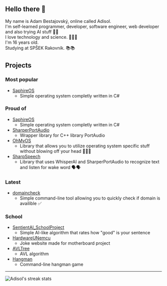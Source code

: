 ## Hello there 👋
My name is Adam Bestajovský, online called Adisol. \
I'm self-learned programmer, developer, software engineer, web developer and also trying AI stuff 🫣✨ \
I love technology and science. 👨‍💻🔭 \
I'm 16 years old. \
Studying at SPŠEK Rakovník. 📚📚

## Projects
### Most popular
 - [SaphireOS](https://github.com/Adisol07/SaphireOS)
   - Simple operating system completly written in C#

### Proud of
 - [SaphireOS](https://github.com/Adisol07/SaphireOS)
   - Simple operating system completly written in C#
 - [SharperPortAudio](https://github.com/Adisol07/SharperPortAudio)
   - Wrapper library for C++ library PortAudio
 - [OhMyOS](https://github.com/Adisol07/OhMyOS)
   - Library that allows you to utilize operating system specific stuff without blowing off your head 😵‍💫🤯
 - [SharpSpeech](https://github.com/Adisol07/SharpSpeech)
   - Library that uses WhisperAI and SharperPortAudio to recognize text and listen for wake word 🗣️🗣️

### Latest
 - [domaincheck](https://github.com/Adisol07/domaincheck)
   - Simple command-line tool allowing you to quickly check if domain is availible ✅

### School
 - [SentientAI_SchoolProject](https://github.com/Adisol07/SentientAI_SchoolProject)
   - Simple AI-like algorithm that rates how "good" is your sentence
 - [HardwareUNemcu](https://github.com/Adisol07/HardwareUNemcu)
   - Joke website made for motherboard project
 - [AVLTree](https://github.com/Adisol07/AVLTree)
   - AVL algorithm
 - [Hangman](https://github.com/Adisol07/Hangman)
   - Command-line hangman game

---

![Adisol's streak stats](https://github-readme-streak-stats.herokuapp.com/?user=adisol07&theme=dark&hide_border=true)
